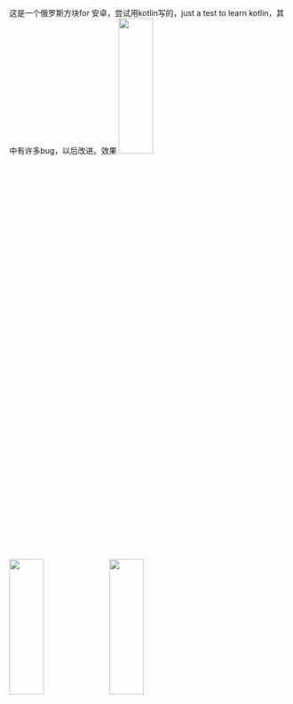  这是一个俄罗斯方块for 安卓，尝试用kotlin写的，just a test to learn kotlin，其中有许多bug，以后改进。效果
 <img src="https://github.com/ccy01/Tetris/blob/master/screenshot/Screenshot_three.png?raw=true" width="35%" height="25%">
 <img src="https://github.com/ccy01/Tetris/blob/master/screenshot/Screenshot_second.png?raw=true" width="35%" height="25%">
  <img src="https://github.com/ccy01/Tetris/blob/master/screenshot/Screenshot_first.png?raw=true" width="35%" height="25%">
 

